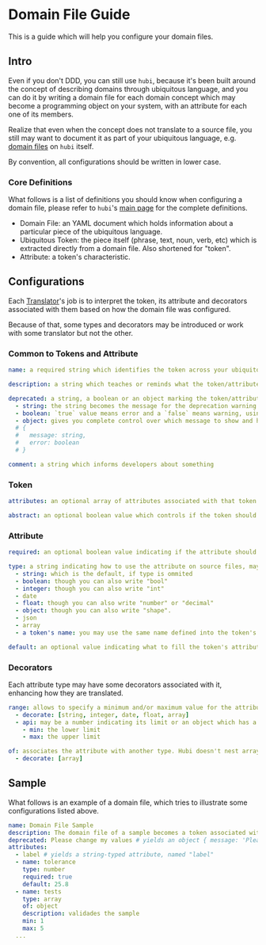 # Domain File Guide

This is a guide which will help you configure your domain files.

## Intro

Even if you don't DDD, you can still use `hubi`, because it's been built around the concept of describing domains through ubiquitous language, and you can do it by writing a domain file for each domain concept which may become a programming object on your system, with an attribute for each one of its members.

Realize that even when the concept does not translate to a source file, you still may want to document it as part of your ubiquitous language, e.g. [domain files](https://mvcds.github.io/hubi/#domain-file) on `hubi` itself.

By convention, all configurations should be written in lower case.

### Core Definitions

What follows is a list of definitions you should know when configuring a domain file, please refer to `hubi`'s [main page](https://mvcds.github.io/hubi) for the complete definitions.

 - Domain File: an YAML document which holds information about a particular piece of the ubiquitous language.
 - Ubiquitous Token: the piece itself (phrase, text, noun, verb, etc) which is extracted directly from a domain file. Also shortened for "token".
 - Attribute: a token's characteristic.

## Configurations

Each [Translator](https://mvcds.github.io/hubi/#translator)'s job is to interpret the token, its attribute and decorators associated with them based on how the domain file was configured.

Because of that, some types and decorators may be introduced or work with some translator but not the other.

### Common to Tokens and Attribute

```yaml
name: a required string which identifies the token across your ubiquitous language (must be unique) or an attribute relatively to its token

description: a string which teaches or reminds what the token/attribute is about. For tokens, it is required.

deprecated: a string, a boolean or an object marking the token/attribute as deprecated. Totally optional.
  - string: the string becomes the message for the deprecation warning
  - boolean: `true` value means error and a `false` means warning, using a default message
  - object: gives you complete control over which message to show and how to exhibit it (error or warning?)
  # {
  #   message: string,
  #   error: boolean
  # }

comment: a string which informs developers about something
```

### Token

```yaml
attributes: an optional array of attributes associated with that token. If ommited, an empty array is used instead.

abstract: an optional boolean value which controls if the token should be generated.
```

### Attribute

```yaml
required: an optional boolean value indicating if the attribute should be always present on the token

type: a string indicating how to use the attribute on source files, may be one of the following
  - string: which is the default, if type is ommited
  - boolean: though you can also write "bool"
  - integer: though you can also write "int"
  - date
  - float: though you can also write "number" or "decimal"
  - object: though you can also write "shape".
  - json
  - array
  - a token's name: you may use the same name defined into the token's domain file which may not exist yet, or the normalized name (lowercase kebab) - refered as "token" type, hereafter

default: an optional value indicating what to fill the token's attribute with, when the value is not defined
```

### Decorators

Each attribute type may have some decorators associated with it, enhancing how they are translated.

```yaml
range: allows to specify a minimum and/or maximum value for the attribute.
  - decorate: [string, integer, date, float, array]
  - api: may be a number indicating its limit or an object which has a numberical limit property
    - min: the lower limit
    - max: the upper limit

of: associates the attribute with another type. Hubi doesn't nest arrays yet. Its value defaults to "object".
  - decorate: [array]
```

## Sample

What follows is an example of a domain file, which tries to illustrate some configurations listed above.

```yaml
name: Domain File Sample
description: The domain file of a sample becomes a token associated with "domain-file-sample"
deprecated: Please change my values # yields an object { message: 'Please change my values', error: false }
attributes:
  - label # yields a string-typed attribute, named "label"
  - name: tolerance
    type: number
    required: true
    default: 25.8
  - name: tests
    type: array
    of: object
    description: validades the sample
    min: 1
    max: 5
  ...
```
